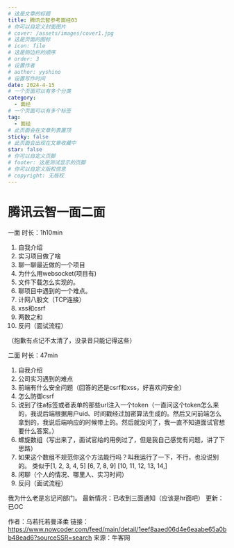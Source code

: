 ```yaml
---
# 这是文章的标题
title: 腾讯云智参考面经03
# 你可以自定义封面图片
# cover: /assets/images/cover1.jpg
# 这是页面的图标
# icon: file
# 这是侧边栏的顺序
# order: 3
# 设置作者
# author: yyshino
# 设置写作时间
date: 2024-4-15
# 一个页面可以有多个分类
category:
  - 面经
# 一个页面可以有多个标签
tag:
  - 面经
# 此页面会在文章列表置顶
sticky: false
# 此页面会出现在文章收藏中
star: false
# 你可以自定义页脚
# footer: 这是测试显示的页脚
# 你可以自定义版权信息
# copyright: 无版权
---
```




# 腾讯云智一面二面

一面 时长：1h10min
1. 自我介绍
2. 实习项目做了啥
3. 聊一聊最近做的一个项目
4. 为什么用websocket(项目有)
5. 文件下载怎么实现的。
6. 聊项目中遇到的一个难点。
7. 计网八股文（TCP连接）
8. xss和csrf
9. 两数之和
10. 反问（面试流程）

（抱歉有点记不太清了，没录音只能记得这些）

二面 时长：47min
1. 自我介绍
2. 公司实习遇到的难点
3. 前端有什么安全问题（回答的还是csrf和xss，好喜欢问安全）
4. 怎么防御csrf
5. 说到了往a标签或者表单的那些url注入一个token（一直问这个token怎么来的，我说后端根据用户uid、时间戳经过加密算法生成的。然后又问前端怎么拿到的，我说后端响应的时候带上的。然后就没问了，我一直不知道面试官想要什么答案。）
6. 螺旋数组（写出来了，面试官给的用例过了，但是我自己感觉有问题，讲了下思路）
7. 如果这个数组不规范你这个方法能行吗？叫我运行了一下，不行，也没说别的。
    类似于[1, 2, 3, 4, 5]
       [6, 7, 8, 9]
       [10, 11, 12, 13, 14,]
7. 闲聊（个人的情况、哪里人、实习时间）
8. 反问（面试流程）

我为什么老是忘记问部门。
最新情况：已收到三面通知（应该是hr面吧）
更新：已OC

作者：乌若托若曼泽柔
链接：https://www.nowcoder.com/feed/main/detail/1eef8aaed06d4e6eaabe65a0bb48ead6?sourceSSR=search
来源：牛客网
